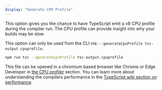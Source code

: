```yaml
---
display: "Generate CPU Profile"
---
```


This option gives you the chance to have TypeScript emit a v8 CPU profile during the compiler run. The CPU profile can provide insight into why your builds may be slow.

This option can only be used from the CLI via: `--generateCpuProfile tsc-output.cpuprofile`.

```sh
npm run tsc --generateCpuProfile tsc-output.cpuprofile
```

This file can be opened in a chromium based browser like Chrome or Edge Developer in [the CPU profiler](https://developers.google.com/web/tools/chrome-devtools/rendering-tools/js-execution) section.
You can learn more about understanding the compilers performance in the [TypeScript wiki section on performance](https://github.com/microsoft/TypeScript/wiki/Performance).
